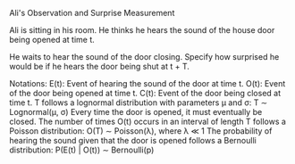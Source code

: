 Ali's Observation and Surprise Measurement

Ali is sitting in his room. He thinks he hears the sound of the house door being opened at time t.

He waits to hear the sound of the door closing. Specify how surprised he would be if he hears the door being shut at t + T.

Notations:
E(t): Event of hearing the sound of the door at time t.
O(t): Event of the door being opened at time t.
C(t): Event of the door being closed at time t.
T follows a lognormal distribution with parameters μ and σ:
T ∼ Lognormal(μ, σ)
Every time the door is opened, it must eventually be closed.
The number of times O(t) occurs in an interval of length T follows a Poisson distribution:
O(T) ∼ Poisson(λ), where λ ≪ 1
The probability of hearing the sound given that the door is opened follows a Bernoulli distribution:
P(E(t) | O(t)) ∼ Bernoulli(p)
